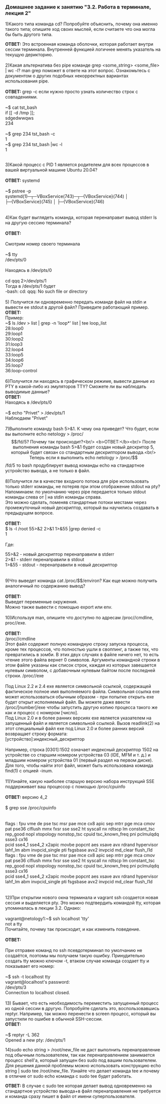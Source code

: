 <h3>Домашнее задание к занятию "3.2. Работа в терминале, лекция 2"</h3>

1)Какого типа команда cd? Попробуйте объяснить, почему она именно такого типа; опишите ход своих мыслей, если считаете что она могла бы быть другого типа. <br/>

<b>ОТВЕТ:</b> Это встроенная команда оболочки, которая работает внутри сессии терминала. Внутренней функцией логичнее менять указатель на текущую дерикторию.<br/>
<br/>
2)Какая альтернатива без pipe команде grep <some_string> <some_file> | wc -l? man grep поможет в ответе на этот вопрос. Ознакомьтесь с документом о других подобных некорректных вариантах использования pipe.
<br/><br/>
<b>ОТВЕТ:</b> grep <some string> <some file> -c если нужно просто узнать количество строк с совпадениями.<br/>
<br/>
	~$ cat tst_bash<br/>
	if [[ -d /tmp ]];<br/>
	sdgedwwqws<br/>
	234<br/>
<br/>
	~$ grep 234 tst_bash -c<br/>
	1<br/>
	~$ grep 234 tst_bash |wc -l<br/>
	1<br/><br/>

3)Какой процесс с PID 1 является родителем для всех процессов в вашей виртуальной машине Ubuntu 20.04?<br/>
<br/>
<b>ОТВЕТ:</b> systemd<br/>
<br/>
~$ pstree -p<br/>
systemd(1)─┬─VBoxService(743)─┬─{VBoxService}(744)
           │                  ├─{VBoxService}(745)
           │                  ├─{VBoxService}(746)
<br/><br/>                             
4)Как будет выглядеть команда, которая перенаправит вывод stderr ls на другую сессию терминала?<br/>
<br/>
<b>ОТВЕТ:</b><br/>
<br/>
Смотрим номер своего терминала<br/>
<br/>
~$ tty<br/>
/dev/pts/0<br/>
<br/>
Находясь в /dev/pts/0<br/>
<br/>
cd qqq 2>/dev/pts/1<br/>
Тогда в /dev/pts/1 будет<br/>
-bash: cd: qqq: No such file or directory<br/>
<br/>
5) Получится ли одновременно передать команде файл на stdin и вывести ее stdout в другой файл? Приведите работающий пример.<br/>
<b>ОТВЕТ:</b><br/>
Пример:<br/>
~$ ls /dev > list | grep -n 'loop*' list  | tee loop_list<br/>
28:loop0<br/>
29:loop1<br/>
30:loop2<br/>
31:loop3<br/>
32:loop4<br/>
33:loop5<br/>
34:loop6<br/>
35:loop7<br/>
36:loop-control<br/>
<br/>
6)Получится ли находясь в графическом режиме, вывести данные из PTY в какой-либо из эмуляторов TTY? Сможете ли вы наблюдать выводимые данные?<br/>
<b>ОТВЕТ:</b><br/>
Находясь в /dev/pts/0<br/>
<br/>
~$ echo "Privet" > /dev/pts/1<br/>
Наблюдаем "Privet"<br/>
<br/>
7)Выполните команду bash 5>&1. К чему она приведет? Что будет, если вы выполните echo netology > /proc/$$/fd/5? Почему так происходит?<br/>
<b>ОТВЕТ:</b><br/>
После выполнения команды bash 5>&1 будет создан новый дескритор 5, который будет связан со стандартным дескриптором вывода.<br/>
Теперь если я выполнить echo netology > /proc/$$/fd/5 то bash продублирует вывод команды echo на стандартное устройство вывода, а не только в файл.<br/>
<br/>
8)Получится ли в качестве входного потока для pipe использовать только stderr команды, не потеряв при этом отображение stdout на pty?<br/>
 Напоминаем: по умолчанию через pipe передается только stdout команды слева от | на stdin команды справа. <br/>
 Это можно сделать, поменяв стандартные потоки местами через промежуточный новый дескриптор, который вы научились создавать в предыдущем вопросе.<br/>
 <br/>
<b>ОТВЕТ:</b><br/>
 $ ls -l /root 55>&2 2>&1 1>&55 |grep denied -c <br/>
1<br/>
<br/>
Где:<br/>

55>&2 - новый дескриптор перенаправили в stderr<br/>
2>&1 - stderr перенаправили в stdout <br/>
1>&55 - stdout - перенаправили в новый дескриптор<br/>
<br/><br/>
9)Что выведет команда cat /proc/$$/environ? Как еще можно получить аналогичный по содержанию вывод?<br/>
<br/>
<b>ОТВЕТ:</b><br/>
Выведет переменные окружения.<br/>
Можно также вывести с помощью export или env.<br/>
<br/>
10)Используя man, опишите что доступно по адресам /proc/<PID>/cmdline, proc/<PID>/exe.<br/><br/>
<b>ОТВЕТ:</b><br/>
/proc/<PID>/cmdline <br/>
  Этот файл содержит полную командную строку запуска процесса, кроме тех процессов, что полностью ушли в своппинг, а также тех, что превратились в зомби. В этих двух случаях в файле ничего нет, то есть чтение этого файла вернет 0 символов. Аргументы командной строки в этом файле указаны как список строк, каждая из которых завешается нулевым символом, с добавочным нулевым байтом после последней строки.
/proc/<PID>/exe<br/>
  <br/>Под Linux 2.2 и 2.4 exe является символьной ссылкой, содержащей фактическое полное имя выполняемого файла. Символьная ссылка exe может использоваться обычным образом - при попытке открыть exe будет открыт исполняемый файл. Вы можете даже ввести /proc/[number]/exe чтобы запустить другую копию процесса такого же как и процесс с номером [число].
<br/>Под Linux 2.0 и в более ранних версиях exe является указателем на запущенный файл и является символьной ссылкой. Вызов readlink(2) на этот специальный файл exe под Linux 2.0 и более ранних версий возвращает строку формата:
<br/>
[устройство]:индексный_дескриптор<br/>
<br/>
Например, строка [0301]:1502 означает индексный дескриптор 1502 на устройстве со старшим номером устройства 03 (IDE, MFM и т. д.) и младшим номером устройства 01 (первый раздел на первом диске).
<br/>
Для того, чтобы найти этот файл, может быть использована команда find(1) с опцией -inum.
<br/><br/>
11)Узнайте, какую наиболее старшую версию набора инструкций SSE поддерживает ваш процессор с помощью /proc/cpuinfo <br/>
<br/>
<b>ОТВЕТ:</b> версию 4_2 <br/>
<br/>
$ grep sse /proc/cpuinfo <br/>
<br/>
<br/>
flags           : fpu vme de pse tsc msr pae mce cx8 apic sep mtrr pge mca cmov pat pse36 clflush mmx fxsr sse sse2 ht syscall nx rdtscp lm constant_tsc rep_good nopl xtopology nonstop_tsc cpuid tsc_known_freq pni pclmulqdq ssse3 cx16
<br/>pcid sse4_1 sse4_2 x2apic movbe popcnt aes xsave avx rdrand hypervisor lahf_lm abm invpcid_single pti fsgsbase avx2 invpcid md_clear flush_l1d
<br/>flags           : fpu vme de pse tsc msr pae mce cx8 apic sep mtrr pge mca cmov pat pse36 clflush mmx fxsr sse sse2 ht syscall nx rdtscp lm constant_tsc rep_good nopl xtopology nonstop_tsc cpuid tsc_known_freq pni pclmulqdq ssse3 cx16
<br/>pcid sse4_1 sse4_2 x2apic movbe popcnt aes xsave avx rdrand hypervisor lahf_lm abm invpcid_single pti fsgsbase avx2 invpcid md_clear flush_l1d
<br/>
<br/><br/>12)При открытии нового окна терминала и vagrant ssh создается новая сессия и выделяется pty. Это можно подтвердить командой tty, которая упоминалась в лекции 3.2. Однако:
<br/>
<br/>vagrant@netology1:~$ ssh localhost 'tty'
<br/>not a tty
<br/>Почитайте, почему так происходит, и как изменить поведение.
<br/>
<br/> <b>ОТВЕТ:</b>
<br/>
<br/>При отправке команд по ssh псевдотерминал по умолчанию не создаётся, поэтомы мы получаем такую ошибку. Принудительно создать tty можно ключом -t, втаком случае команда создает tty и показывает его номер:
<br/>
<br/>~$ ssh -t localhost tty
<br/>vagrant@localhost's password:
<br/>/dev/pts/3
<br/>Connection to localhost closed.
<br/>
<br/>13) Бывает, что есть необходимость переместить запущенный процесс из одной сессии в другую. Попробуйте сделать это, воспользовавшись reptyr. Например, так можно перенести в screen процесс, который вы запустили по ошибке в обычной SSH-сессии.
<br/><b>ОТВЕТ:</b>
<br/>
<br/>~$ reptyr -L 362
<br/>Opened a new pty: /dev/pts/1


14)sudo echo string > /root/new_file не даст выполнить перенаправление под обычным пользователем, так как перенаправлением занимается процесс shell'а, который запущен без sudo под вашим пользователем. Для решения данной проблемы можно использовать конструкцию echo string | sudo tee /root/new_file. Узнайте что делает команда tee и почему в отличие от sudo echo команда с sudo tee будет работать.

<b>ОТВЕТ:</b>
В случае с sudo tee которая делает вывод одновременно на стандартное устройство вывода+в файл перенаправления не требуется и команда сразу пишет в файл от имени суперпользователя.
